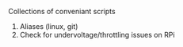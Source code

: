 Collections of conveniant scripts
1. Aliases (linux, git)
2. Check for undervoltage/throttling issues on RPi
